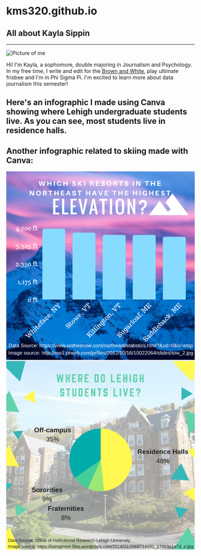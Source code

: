 # kms320.github.io
## All about Kayla Sippin
---
![Picture of me](http://thebrownandwhite.com/wp-content/uploads/2017/02/Sippin-edit-desk-Web-200x300.jpg)

Hi! I'm Kayla, a sophomore, double majoring in Journalism and Psychology. In my free time, I write and edit for the [Brown and White](https://thebrownandwhite.com), play ultimate frisbee and I'm in Phi Sigma Pi. I'm excited to learn more about data journalism this semester!

Here's an infographic I made using Canva showing where Lehigh undergraduate students live. As you can see, most students live in residence halls.
---
Another infographic related to skiing made with Canva:
---
![Ski mountains](https://github.com/kms320/kms320.github.io/blob/master/mountains.png)
![Lehigh residence](https://github.com/kms320/kms320.github.io/blob/master/Hugsomeone%20(1).png?raw=true)
